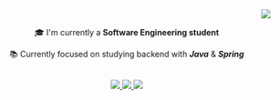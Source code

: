 <img align="right" src="https://visitor-badge.laobi.icu/badge?page_id=newsloowy.newsloowy" />

<!-- <h1 align="center">
  <br/>
  <a href="https://git.io/typing-svg">
    <img src="https://readme-typing-svg.herokuapp.com/?font=Righteous&size=35&center=true&vCenter=true&width=500&height=70&duration=4000&lines=Hi+There!+👋;+I'm+Everton+Rodrigues!;" />
  </a>
</h1> -->

<br/>

<div align="center">
  
  🎓 I'm currently a **Software Engineering student**
  
  📚 Currently focused on studying backend with ***Java*** & ***Spring***
  
</div>

<br/>

<div align="center">
  <a href="mailto:evertonrodrigues1203@gmail.com" target="_blank">
    <img src="https://img.shields.io/badge/Gmail-333333?style=for-the-badge&logo=gmail&logoColor=red" target="_blank" />
  </a>
  <a href="#" target="_blank"> <!--https://linkedin.com/in/-->
    <img src="https://img.shields.io/badge/LinkedIn-0077B5?style=for-the-badge&logo=linkedin&logoColor=white" target="_blank" />
  </a>
  <a href="#" target="_blank"> <!--https://my-github.github.io-->
    <img src="https://img.shields.io/badge/Portfolio(WIP)-FF5722?style=for-the-badge&logo=todoist&logoColor=white" target="_blank" />
  </a>
</div>

<br/>
<!--
<h2 align="center">💻 Languages, Technologies & Tools</h2>
<br/>
<div align="center">
  <a href="#">
    <img src="https://skillicons.dev/icons?i=html,css,javascript,typescript,nodejs,react" title="HTML5, CSS3, JavaScript, TypeScript, NodeJS, React" />
    <br/>
    <img src="https://skillicons.dev/icons?i=python,java,kotlin,mongodb,mysql" title="Pythom, Java, Kotlin, MongoDB, MySQL" />
  <a/>
</div>

<br/>
